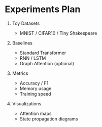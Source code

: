 # Experiments Plan

1. Toy Datasets
   - MNIST / CIFAR10 / Tiny Shakespeare

2. Baselines
   - Standard Transformer
   - RNN / LSTM
   - Graph Attention (optional)

3. Metrics
   - Accuracy / F1
   - Memory usage
   - Training speed

4. Visualizations
   - Attention maps
   - State propagation diagrams

